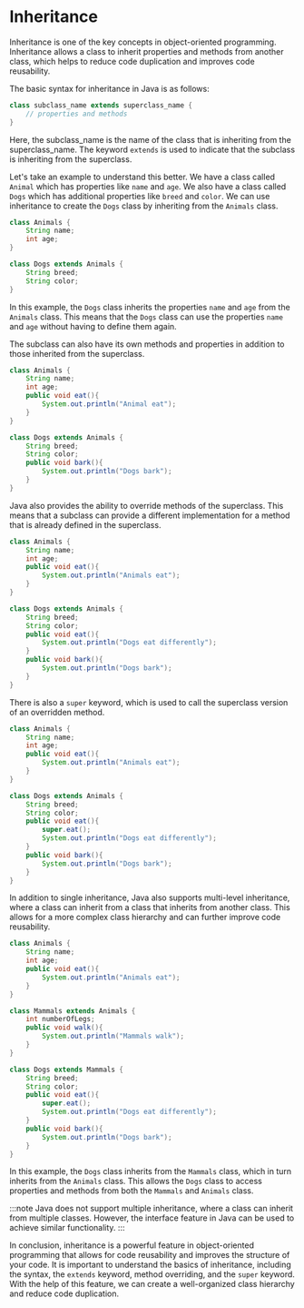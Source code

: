 # Inheritance

Inheritance is one of the key concepts in object-oriented programming. Inheritance allows a class to inherit properties and methods from another class, which helps to reduce code duplication and improves code reusability.

The basic syntax for inheritance in Java is as follows:

```java
class subclass_name extends superclass_name {
    // properties and methods
}
```

Here, the subclass_name is the name of the class that is inheriting from the superclass_name. The keyword `extends` is used to indicate that the subclass is inheriting from the superclass.

Let's take an example to understand this better. We have a class called `Animal` which has properties like `name` and `age`. We also have a class called `Dogs` which has additional properties like `breed` and `color`. We can use inheritance to create the `Dogs` class by inheriting from the `Animals` class.

```java
class Animals {
    String name;
    int age;
}

class Dogs extends Animals {
    String breed;
    String color;
}
```

In this example, the `Dogs` class inherits the properties `name` and `age` from the `Animals` class. This means that the `Dogs` class can use the properties `name` and `age` without having to define them again.

The subclass can also have its own methods and properties in addition to those inherited from the superclass.

```java
class Animals {
    String name;
    int age;
    public void eat(){
        System.out.println("Animal eat");
    }
}

class Dogs extends Animals {
    String breed;
    String color;
    public void bark(){
        System.out.println("Dogs bark");
    }
}
```

Java also provides the ability to override methods of the superclass. This means that a subclass can provide a different implementation for a method that is already defined in the superclass.

```java
class Animals {
    String name;
    int age;
    public void eat(){
        System.out.println("Animals eat");
    }
}

class Dogs extends Animals {
    String breed;
    String color;
    public void eat(){
        System.out.println("Dogs eat differently");
    }
    public void bark(){
        System.out.println("Dogs bark");
    }
}
```

There is also a `super` keyword, which is used to call the superclass version of an overridden method.

```java
class Animals {
    String name;
    int age;
    public void eat(){
        System.out.println("Animals eat");
    }
}

class Dogs extends Animals {
    String breed;
    String color;
    public void eat(){
        super.eat();
        System.out.println("Dogs eat differently");
    }
    public void bark(){
        System.out.println("Dogs bark");
    }
}
```

In addition to single inheritance, Java also supports multi-level inheritance, where a class can inherit from a class that inherits from another class. This allows for a more complex class hierarchy and can further improve code reusability.

```java
class Animals {
    String name;
    int age;
    public void eat(){
        System.out.println("Animals eat");
    }
}

class Mammals extends Animals {
    int numberOfLegs;
    public void walk(){
        System.out.println("Mammals walk");
    }
}

class Dogs extends Mammals {
    String breed;
    String color;
    public void eat(){
        super.eat();
        System.out.println("Dogs eat differently");
    }
    public void bark(){
        System.out.println("Dogs bark");
    }
}
```

In this example, the `Dogs` class inherits from the `Mammals` class, which in turn inherits from the `Animals` class. This allows the `Dogs` class to access properties and methods from both the `Mammals` and `Animals` class.

:::note
Java does not support multiple inheritance, where a class can inherit from multiple classes. However, the interface feature in Java can be used to achieve similar functionality.
:::

In conclusion, inheritance is a powerful feature in object-oriented programming that allows for code reusability and improves the structure of your code. It is important to understand the basics of inheritance, including the syntax, the `extends` keyword, method overriding, and the `super` keyword. With the help of this feature, we can create a well-organized class hierarchy and reduce code duplication.
